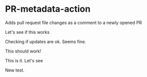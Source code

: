 # PR-metadata-action

Adds pull request file changes as a comment to a newly opened PR

Let's see if this works

Checking if updates are ok. Seems fine.

This should work!

This is it. Let's see

New test.

